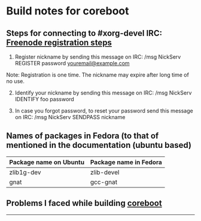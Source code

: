 # Build notes for coreboot

## Steps for connecting to #xorg-devel IRC: [Freenode registration steps](https://freenode.net/kb/answer/registration)

1. Register nickname by sending this message on IRC: /msg NickServ REGISTER password youremail@example.com

Note: Registration is one time. The nickname may expire after long time of no use.

2. Identify your nickname by sending this message on IRC: /msg NickServ IDENTIFY foo password

3. In case you forgot password, to reset your password send this message on IRC: /msg NickServ SENDPASS nickname

## Names of packages in Fedora (to that of mentioned in the documentation (ubuntu based)

Package name on Ubuntu | Package name in Fedora
--- | --- 
zlib1g-dev | zlib-devel
gnat | gcc-gnat

## Problems I faced while building [coreboot](https://www.coreboot.org/) 

--- 
